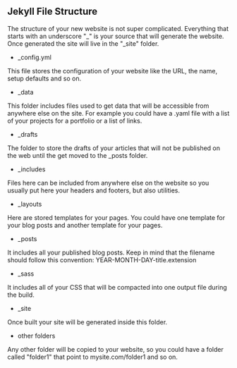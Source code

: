 
## Jekyll File Structure

The structure of your new website is not super complicated. Everything that starts with an underscore "\_" is your source that will generate the website. Once generated the site will live in the "\_site" folder.

- \_config.yml

This file stores the configuration of your website like the URL, the name, setup defaults and so on.

- \_data

This folder includes files used to get data that will be accessible from anywhere else on the site. For example you could have a .yaml file with a list of your projects for a portfolio or a list of links.

- \_drafts

The folder to store the drafts of your articles that will not be published on the web until the get moved to the \_posts folder.

- \_includes

Files here can be included from anywhere else on the website so you usually put here your headers and footers, but also utilities.

- \_layouts

Here are stored templates for your pages. You could have one template for your blog posts and another template for your pages.

- \_posts

It includes all your published blog posts. Keep in mind that the filename should follow this convention: YEAR-MONTH-DAY-title.extension

- \_sass

It includes all of your CSS that will be compacted into one output file during the build.

- \_site

Once built your site will be generated inside this folder.

- other folders

Any other folder will be copied to your website, so you could have a folder called "folder1" that point to mysite.com/folder1 and so on.